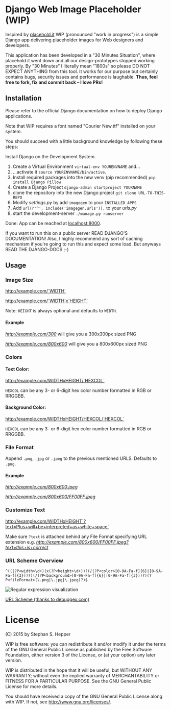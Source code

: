 # Django Web Image Placeholder (WIP)

Inspired by [placehold.it](http://placehold.it/) WIP (pronounced "work in progress") is a simple Django app delivering placeholder images for Web designers and developers.

This application has been developed in a "30 Minutes Situation", where placehold.it went down and all our design-prototypes stopped working properly. By "30 Minutes" I literally mean "1800s" so please DO NOT EXPECT ANYTHING from this tool. It works for our purpose but certainly contains bugs, security issues and performance is laughable. **Thus, feel free to fork, fix and commit back – I love PRs!**

## Installation

Please refer to the official Django documentation on how to deploy Django applications.

Note that WIP requires a font named "Courier New.ttf" installed on your system.

You should succeed with a little background knowledge by following these steps:

Install Django on the Development System.

1. Create a Virtual Environment ```virtual-env YOURENVNAME``` and...
2. ...activate it ```source YOURENVNAME/bin/active```.
3. Install required packages into the new venv (pip recommended) ```pip install Django Pillow```
4. Create a Django Project ```django-admin startproject YOURNAME```
5. clone the repository into the new Django project ```git clone URL-TO-THIS-REPO```
6. Modify _settings.py_ by add ```imagegen``` to your ```INSTALLED_APPS```
7. Add ```url(r'^', include('imagegen.urls')),``` to your _urls.py_
8. start the development-server ```./manage.py runserver```


Done: App can be reached at [localhost:8000](http://localhost:8000).

If you want to run this on a public server READ DJANGO'S DOCUMENTATION! Also, I highly recommend any sort of caching mechanism if you're going to run this and expect some load. But anyways READ THE DJANGO-DOCS ;-)


## Usage

### Image Size

http://example.com/`WIDTH`

http://example.com/`WIDTH`x`HEIGHT`

Note: `HEIGHT` is always optional and defaults to `WIDTH`.

#### Example
_http://example.com/300_ will give you a 300x300px sized PNG

_http://example.com/800x600_ will give you a 800x600px sized PNG

### Colors

#### Text Color:
http://example.com/WIDTHxHEIGHT/`HEXCOL`

`HEXCOL` can be any 3- or 6-digit hex color number formatted in RGB or RRGGBB.

#### Background Color:
http://example.com/WIDTHxHEIGHT/HEXCOL/`HEXCOL`

`HEXCOL` can be any 3- or 6-digit hex color number formatted in RGB or RRGGBB.

### File Format

Append `.png`, `.jpg` or `.jpeg` to the previous mentioned URLS. Defaults to `.png`.

#### Example

_http://example.com/800x600.jpeg_

_http://example.com/800x600/FF00FF.jpeg_

### Customize Text

http://example.com/WIDTHxHEIGHT`?text=Plus+will+be+interpreted+as+white+space`

Make sure `?text` is attached behind any File Format specifying URL extension e.g. _http://example.com/800x600/FF00FF.jpeg?text=this+is+correct_


### URL Scheme Overview

    ^(((?P<width>\d+)(x(?P<height>\d+))?(/(?P<color>[0-9A-Fa-f]{6}|[0-9A-Fa-f]{3}))?)(/(?P<background>[0-9A-Fa-f]{6}|[0-9A-Fa-f]{3}))?)(?P<fileFormat>(\.png|\.jpg|\.jpeg)?)$

![Regular expression visualization](https://www.debuggex.com/i/lykm5bZ0uezvS66m.png)

[URL Scheme (thanks to debuggex.com)](https://www.debuggex.com/r/lykm5bZ0uezvS66m)


# License

(C) 2015 by Stephan S. Hepper

WIP is free software: you can redistribute it and/or modify
it under the terms of the GNU General Public License as published by
the Free Software Foundation, either version 3 of the License, or
(at your option) any later version.
 
WIP is distributed in the hope that it will be useful,
but WITHOUT ANY WARRANTY; without even the implied warranty of
MERCHANTABILITY or FITNESS FOR A PARTICULAR PURPOSE.  See the
GNU General Public License for more details.
 
You should have received a copy of the GNU General Public License
along with WIP. If not, see <http://www.gnu.org/licenses/>.
